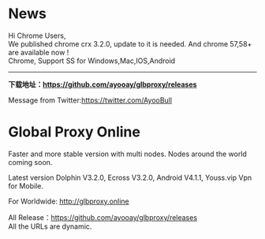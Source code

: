 # News
Hi Chrome Users,<br>
We published chrome crx 3.2.0, update to it is needed. And chrome 57,58+ are available now !<br>
Chrome,  Support SS for Windows,Mac,IOS,Android<hr>
<b>下载地址：https://github.com/ayooay/glbproxy/releases</b><br>

Message from Twitter:https://twitter.com/AyooBull<br>

# Global Proxy Online
Faster and more stable version with multi nodes. Nodes around the world coming soon.

Latest version Dolphin V3.2.0, Ecross V3.2.0, Android V4.1.1, Youss.vip Vpn for Mobile.

For Worldwide: http://glbproxy.online <br>

All Release：https://github.com/ayooay/glbproxy/releases<br>
All the URLs are dynamic.
